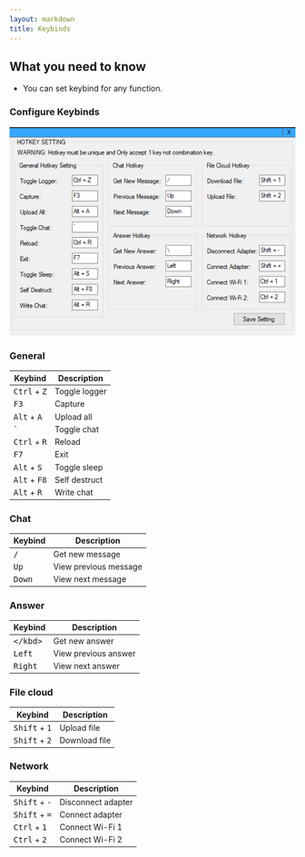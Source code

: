 ```yaml
---
layout: markdown
title: Keybinds
---
```

## What you need to know

* You can set keybind for any function.

### Configure Keybinds

![](/img/Kizspy_Screenshot_8.png)

### General

| Keybind | Description |
| --- | --- |
| <kbd>Ctrl</kbd> + <kbd>Z</kbd> | Toggle logger |
| <kbd>F3</kbd> | Capture |
| <kbd>Alt</kbd> + <kbd>A</kbd> | Upload all |
| <kbd>`</kbd> | Toggle chat |
| <kbd>Ctrl</kbd> + <kbd>R</kbd> | Reload |
| <kbd>F7</kbd> | Exit |
| <kbd>Alt</kbd> + <kbd>S</kbd> | Toggle sleep |
| <kbd>Alt</kbd> + <kbd>F8</kbd> | Self destruct |
| <kbd>Alt</kbd> + <kbd>R</kbd> | Write chat |

### Chat 

| Keybind | Description |
| --- | --- |
| <kbd>/</kbd> | Get new message |
| <kbd>Up</kbd> | View previous message |
| <kbd>Down</kbd> | View next message |

### Answer

| Keybind | Description |
| --- | --- |
| <kbd>\</kbd> | Get new answer |
| <kbd>Left</kbd> | View previous answer |
| <kbd>Right</kbd> | View next answer |

### File cloud

| Keybind | Description |
| --- | --- |
| <kbd>Shift</kbd> + <kbd>1</kbd> | Upload file |
| <kbd>Shift</kbd> + <kbd>2</kbd> | Download file |

### Network

| Keybind | Description |
| --- | --- |
| <kbd>Shift</kbd> + <kbd>-</kbd> | Disconnect adapter |
| <kbd>Shift</kbd> + <kbd>=</kbd> | Connect adapter |
| <kbd>Ctrl</kbd> + <kbd>1</kbd> | Connect Wi-Fi 1 |
| <kbd>Ctrl</kbd> + <kbd>2</kbd> | Connect Wi-Fi 2 |
